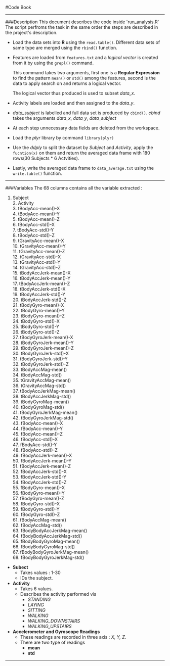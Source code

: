 #Code Book
_ _ _
###Description
This document describes the code inside 'run_analysis.R'
The script perfroms the task in the same order the steps are described in the project's description.
* Load the data sets into <b>R</b> using the `read.table()`. Different data sets of same type are merged using the `rbind()` function.
* Features are loaded from `features.txt` and a <i>logical vector</i> is created from it by using the `grepl()` command. 

    This command takes two arguments, first one is a <b>Regular Expression</b> to find the pattern `mean()` or `std()` among the features, second is the data to apply search on and returns a logical vector.
    
    The logical vector thus produced is used to subset <i>data_x</i>.
* Activity labels are loaded and then assigned to the <i>data_y</i>.
* <i>data_subject</i> is labelled and full data set is produced by `cbind()`. <i>cbind</i> takes the arguments <i>data_x</i>, <i>data_y</i>, <i>data_subject</i>
* At each step unnecessary data fields are deleted from the workspace.
* Load the <i>plyr</i> library by command `library(plyr)`
* Use the <i>ddply</i> to split the dataset by <i>Subject</i> and <i>Activity</i>, apply the `fucntion(x)` on them and return the averaged data frame with 180 rows(30 Subjects * 6 Actvities).
* Lastly, write the averaged data frame to `data_average.txt` using the `write.table()` function.

_ _ _
###Variables
The 68 columns contains all the variable extracted : <br />
1. Subject<br />2. Activity<br />3. tBodyAcc-mean()-X<br />4. tBodyAcc-mean()-Y<br />5. tBodyAcc-mean()-Z<br />6. tBodyAcc-std()-X<br />7. tBodyAcc-std()-Y<br />8. tBodyAcc-std()-Z<br />9. tGravityAcc-mean()-X<br />10. tGravityAcc-mean()-Y<br />11. tGravityAcc-mean()-Z<br />12. tGravityAcc-std()-X<br />13. tGravityAcc-std()-Y<br />14. tGravityAcc-std()-Z<br />15. tBodyAccJerk-mean()-X<br />16. tBodyAccJerk-mean()-Y<br />17. tBodyAccJerk-mean()-Z<br />18. tBodyAccJerk-std()-X<br />19. tBodyAccJerk-std()-Y<br />20. tBodyAccJerk-std()-Z<br />21. tBodyGyro-mean()-X<br />22. tBodyGyro-mean()-Y<br />23. tBodyGyro-mean()-Z<br />24. tBodyGyro-std()-X<br />25. tBodyGyro-std()-Y<br />26. tBodyGyro-std()-Z<br />27. tBodyGyroJerk-mean()-X<br />28. tBodyGyroJerk-mean()-Y<br />29. tBodyGyroJerk-mean()-Z<br />30. tBodyGyroJerk-std()-X<br />31. tBodyGyroJerk-std()-Y<br />32. tBodyGyroJerk-std()-Z<br />33. tBodyAccMag-mean()<br />34. tBodyAccMag-std()<br />35. tGravityAccMag-mean()<br />36. tGravityAccMag-std()<br />37. tBodyAccJerkMag-mean()<br />38. tBodyAccJerkMag-std()<br />39. tBodyGyroMag-mean()<br />40. tBodyGyroMag-std()<br />41. tBodyGyroJerkMag-mean()<br />42. tBodyGyroJerkMag-std()<br />43. fBodyAcc-mean()-X<br />44. fBodyAcc-mean()-Y<br />45. fBodyAcc-mean()-Z<br />46. fBodyAcc-std()-X<br />47. fBodyAcc-std()-Y<br />48. fBodyAcc-std()-Z<br />49. fBodyAccJerk-mean()-X<br />50. fBodyAccJerk-mean()-Y<br />51. fBodyAccJerk-mean()-Z<br />52. fBodyAccJerk-std()-X<br />53. fBodyAccJerk-std()-Y<br />54. fBodyAccJerk-std()-Z<br />55. fBodyGyro-mean()-X<br />56. fBodyGyro-mean()-Y<br />57. fBodyGyro-mean()-Z<br />58. fBodyGyro-std()-X<br />59. fBodyGyro-std()-Y<br />60. fBodyGyro-std()-Z<br />61. fBodyAccMag-mean()<br />62. fBodyAccMag-std()<br />63. fBodyBodyAccJerkMag-mean()<br />64. fBodyBodyAccJerkMag-std()<br />65. fBodyBodyGyroMag-mean()<br />66. fBodyBodyGyroMag-std()<br />67. fBodyBodyGyroJerkMag-mean()<br />68. fBodyBodyGyroJerkMag-std()<br />
* <b>Subect</b>
    *   Takes values : 1-30
    *   IDs the subject.
* <b>Activity</b>
    *   Takes 6 values.
    *   Describes the activity performed vis 
        *   <i>STANDING
        *   LAYING
        *   SITTING
        *   WALKING
        *   WALKING_DOWNSTAIRS
        *   WALKING_UPSTAIRS</i>
*   <b>Accelerometer and Gyroscope Readings</b>
    *   These readings are recorded in three axis : <i>X, Y, Z</i>.
    *   There are two type of readings
        *   <b>mean
        *   std</b>

_ _ _
